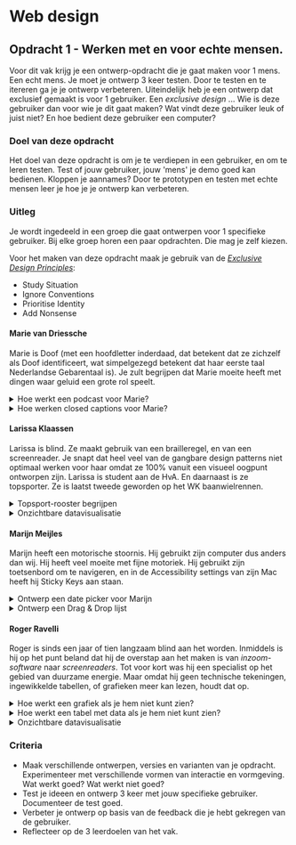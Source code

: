 # Web design
## Opdracht 1 - Werken met en voor echte mensen.


Voor dit vak krijg je een ontwerp-opdracht die je gaat maken voor 1 mens. Een echt mens. Je moet je ontwerp 3 keer testen. Door te testen en te itereren ga je je ontwerp verbeteren. Uiteindelijk heb je een ontwerp dat exclusief gemaakt is voor 1 gebruiker. Een _exclusive design_ ... Wie is deze gebruiker dan voor wie je dit gaat maken? Wat vindt deze gebruiker leuk of juist niet? En hoe bedient deze gebruiker een computer?



### Doel van deze opdracht
Het doel van deze opdracht is om je te verdiepen in een gebruiker, en om te leren testen. Test of jouw gebruiker, jouw 'mens' je demo goed kan bedienen. Kloppen je aannames? Door te prototypen en testen met echte mensen leer je hoe je je ontwerp kan verbeteren.


### Uitleg
Je wordt ingedeeld in een groep die gaat ontwerpen voor 1 specifieke gebruiker. Bij elke groep horen een paar opdrachten. Die mag je zelf kiezen.

Voor het maken van deze opdracht maak je gebruik van de [_Exclusive Design Principles_](https://exclusive-design.vasilis.nl):

- Study Situation
- Ignore Conventions
- Prioritise Identity
- Add Nonsense


#### Marie van Driessche

Marie is Doof (met een hoofdletter inderdaad, dat betekent dat ze zichzelf als Doof identificeert, wat simpelgezegd betekent dat haar eerste taal Nederlandse Gebarentaal is). Je zult begrijpen dat Marie moeite heeft met dingen waar geluid een grote rol speelt.

<details>
<summary>Hoe werkt een podcast voor Marie?</summary>
<p>In een transcriptie gaat natuurlijk nogal wat nuance verloren. Maak een oplossing die minimaal net zo prettig is voor iemand die niet kan luisteren als voor iemand die wel kan luisteren.
</details>

<details>
<summary>Hoe werken closed captions voor Marie?</summary>
<p>Voor Marie gaat er enorm veel nuance verloren tijdens het kijken naar een film of een documentaire. Bij veel films worden closed captions aangeboden, maar die zijn zo neutraal als maar kan. Hoe zou je closed captions
</details>

#### Larissa Klaassen

Larissa is blind. Ze maakt gebruik van een brailleregel, en van een screenreader. Je snapt dat heel veel van de gangbare design patterns niet optimaal werken voor haar omdat ze 100% vanuit een visueel oogpunt ontworpen zijn. Larissa is student aan de HvA. En daarnaast is ze topsporter. Ze is laatst tweede geworden op het WK baanwielrennen. 

<details>
<summary>Topsport-rooster begrijpen</summary>
<p>Alle topwielrenners krijgen om de zoveel tijd een Excel sheet toegestuurd waarin alle trainingsschema’s staan. Dit is een uitgebreid, complex ding. En hij is *colour coded*. Je moet dus kunnen zien om hem te kunnen gebruiken. Dat kunnen jullie beter. Dus. Ontwerp een oplossing waardoor Larissa op een prettige en manier de relevante data kan gebruiken.
</details>

<details>
<summary>Onzichtbare datavisualisatie</summary>
<p>Sommigen van jullie hebben hiervoor gewerkt aan datavisualisaties. Prachtige produkten zijn daar uitgekomen. Maar hoe zouden die interactieve datavisualisaties werken en er uitzien als de doelgroep alleen bestond uit Roger Ravelli?
</details>

#### Marijn Meijles

Marijn heeft een motorische stoornis. Hij gebruikt zijn computer dus anders dan wij. Hij heeft veel moeite met fijne motoriek. Hij gebruikt zijn toetsenbord om te navigeren, en in de Accessibility settings van zijn Mac heeft hij Sticky Keys aan staan.

<details>
<summary>Ontwerp een date picker voor Marijn</summary>
<p>Hij reist veel met de trein, en hij moet van tevoren aangeven welke trein hij wil nemen zodat er iemand is om hem te helpen met zijn rolstoel. Date-pickers zijn over het algemeen priegelig, en niet ontworpen voor iemand die afhankelijk is van zijn toetsenbord?
</details>

<details>
<summary>Ontwerp een Drag & Drop lijst</summary>
<p>Hoe kun je een drag & drop lijst optimaliseren voor een gebruiker die afhankelijk is van zijn toetsenbord én motorisch gestoord is?
</details>

#### Roger Ravelli

Roger is sinds een jaar of tien langzaam blind aan het worden. Inmiddels is hij op het punt beland dat hij de overstap aan het maken is van *inzoom-software* naar *screenreaders*. Tot voor kort was hij een specialist op het gebied van duurzame energie. Maar omdat hij geen technische tekeningen, ingewikkelde tabellen, of grafieken meer kan lezen, houdt dat op.

<details>
<summary>Hoe werkt een grafiek als je hem niet kunt zien?</summary>
<p>Een goede grafiek kan in één oogopslag een verhaal vertellen. Maar hoe vertel je dat verhaal als er geen oogopslag is? 
</details>

<details>
<summary>Hoe werkt een tabel met data als je hem niet kunt zien?</summary>
<p>Voor Roger bevatten tabellen belangrijke informatie. Hij moet ze kunnen begrijpen. Een HTML-tabel is theoretisch toegankelijk te maken door de juiste attributen op te zetten. Maar hoe je een ingewikkelde tabel goed en liefst ook prettig bruikbaar maakt, dat is nog niet bekend.
</details>

<details>
<summary>Onzichtbare datavisualisatie</summary>
<p>Sommigen van jullie hebben hiervoor gewerkt aan datavisualisaties. Prachtige produkten zijn daar uitgekomen. Maar hoe zouden die interactieve datavisualisaties werken en er uitzien als de doelgroep alleen bestond uit Roger Ravelli?
</details>



### Criteria
- Maak verschillende ontwerpen, versies en varianten van je opdracht. Experimenteer met verschillende vormen van interactie en vormgeving. Wat werkt goed? Wat werkt niet goed?
- Test je ideeen en ontwerp 3 keer met jouw specifieke gebruiker. Documenteer de test goed.
- Verbeter je ontwerp op basis van de feedback die je hebt gekregen van de gebruiker.
- Reflecteer op de 3 leerdoelen van het vak.
